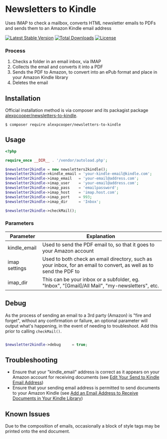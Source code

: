 # Newsletters to Kindle
Uses IMAP to check a mailbox, converts HTML newsletter emails to PDFs and sends them to an Amazon Kindle email address

[![Latest Stable Version](https://poser.pugx.org/alexpcooper/newsletters-to-kindle/v/stable)](https://packagist.org/packages/mpdf/mpdf)
[![Total Downloads](https://poser.pugx.org/alexpcooper/newsletters-to-kindle/downloads)](https://packagist.org/packages/mpdf/mpdf)
[![License](https://poser.pugx.org/alexpcooper/newsletters-to-kindle/license)](https://packagist.org/packages/alexpcooper/newsletters-to-kindle)


### Process
1. Checks a folder in an email inbox, via IMAP
2. Collects the email and converts it into a PDF
3. Sends the PDF to Amazon, to convert into an ePub format and place in your Amazon Kindle library
4. Deletes the email


## Installation

Official installation method is via composer and its packagist package [alexpcooper/newsletters-to-kindle](https://packagist.org/packages/alexpcooper/newsletters-to-kindle).

```
$ composer require alexpcooper/newsletters-to-kindle
```


## Usage

```php
<?php

require_once __DIR__ . '/vendor/autoload.php';

$newsletter2kindle = new newsletters2kindle();
$newsletter2kindle->kindle_email = 'your-kindle-email@kindle.com';
$newsletter2kindle->imap_email   = 'your-email@address.com';
$newsletter2kindle->imap_user    = 'your-email@address.com';
$newsletter2kindle->imap_pass    = 'emailpassword';
$newsletter2kindle->imap_host    = 'imap.host.com';
$newsletter2kindle->imap_port    = 993;
$newsletter2kindle->imap_dir     = 'Inbox';

$newsletter2kindle->checkMail();

```

### Parameters

| Parameter 	| Explanation 	|
|---	|---	|
| kindle_email 	| Used to send the PDF email to, so that it goes to your Amazon account 	|
| imap settings  	| Used to both check an email directory, such as your inbox, for an email to convert, as well as to send the PDF to   	|
| imap_dir  	| This can be your inbox or a subfolder, eg. "Inbox", "[Gmail]/All Mail", "my-newsletters", etc.  	|


## Debug

As the process of sending an email to a 3rd party (Amazon) is "fire and forget", without any confirmation or failure, an optional parameter will output what's happening, in the event of needing to troubleshoot. Add this prior to calling `checkMail()`.
```php

$newsletter2kindle->debug     = true;

```

## Troubleshooting
* Ensure that your "kindle_email" address is correct as it appears on your Amazon account for receiving documents (see [Edit Your Send to Kindle Email Address](https://www.amazon.co.uk/gp/help/customer/display.html?ref_=hp_left_v4_sib&nodeId=G7V489F2ZZU9JJGE))
* Ensure that your sending email address is permitted to send documents to your Amazon Kindle (see [Add an Email Address to Receive Documents in Your Kindle Library](https://www.amazon.co.uk/gp/help/customer/display.html?nodeId=GX9XLEVV8G4DB28H))

## Known Issues
Due to the composition of emails, occasionally a block of style tags may be printed onto the end document. 
